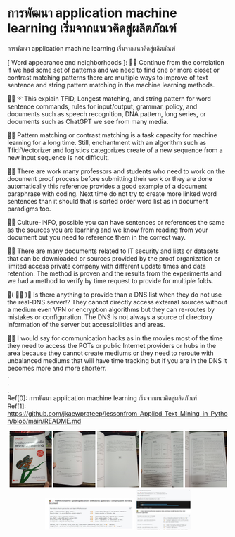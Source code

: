 # การพัฒนา application machine learning เริ่มจากแนวคิดสู่ผลิตภัณฑ์
การพัฒนา application machine learning เริ่มจากแนวคิดสู่ผลิตภัณฑ์

[ Word appearance and neighborhoods ]: 🧸💬 Continue from the correlation if we had some set of patterns and we need to find one or more closet or contrast matching patterns there are multiple ways to improve of text sentence and string pattern matching in the machine learning methods. </br>

🐑💬 ➰  This explain TFID, Longest matching, and string pattern for word sentence commands, rules for input/output, grammar, policy, and documents such as speech recognition, DNA pattern, long series, or documents such as ChatGPT we see from many media. </br>

🐐💬 Pattern matching or contrast matching is a task capacity for machine learning for a long time. Still, enchantment with an algorithm such as TfidfVectorizer and logistics categorizes create of a new sequence from a new input sequence is not difficult. </br>

🧸💬 There are work many professors and students who need to work on the document proof process before submitting their work or they are done automatically this reference provides a good example of a document paraphrase with coding. Next time do not try to create more linked word sentences than it should that is sorted order word list as in document paradigms too. </br>

🐯💬 Culture-INFO, possible you can have sentences or references the same as the sources you are learning and we know from reading from your document but you need to reference them in the correct way. </br>

🦤💬 There are many documents related to IT security and lists or datasets that can be downloaded or sources provided by the proof organization or limited access private company with different update times and data retention. The method is proven and the results from the experiments and we had a method to verify by time request to provide for multiple folds. </br>

💃( 👩‍🏫 )💬 Is there anything to provide than a DNS list when they do not use the real-DNS server⁉️ They cannot directly access external sources without a medium even VPN or encryption algorithms but they can re-routes by mistakes or configuration. The DNS is not always a source of directory information of the server but accessibilities and areas. </br>

🦁💬 I would say for communication hacks as in the movies most of the time they need to access the POTs or public Internet providers or hubs in the area because they cannot create mediums or they need to reroute with unbalanced mediums that will have time tracking but if you are in the DNS it becomes more and more shorterr. </br>
. </br>
. </br>
. </br>
Ref[0]: การพัฒนา application machine learning เริ่มจากแนวคิดสู่ผลิตภัณฑ์ </br>
Ref[1]: https://github.com/jkaewprateep/lessonfrom_Applied_Text_Mining_in_Python/blob/main/README.md </br>

<p align="center" width="100%">
    <img width="19%" src="https://github.com/jkaewprateep/Reading-notes/blob/main/0058.jpg"> 
    <img width="19%" src="https://github.com/jkaewprateep/Reading-notes/blob/main/0059.jpg"> 
    <img width="19%" src="https://github.com/jkaewprateep/Reading-notes/blob/main/0060.jpg"> 
    <img width="19%" src="https://github.com/jkaewprateep/Reading-notes/blob/main/0061.jpg"> 
    <img width="19%" src="https://github.com/jkaewprateep/Reading-notes/blob/main/0062.jpg"> </br>
    <img width="40%" src="https://github.com/jkaewprateep/Reading-notes/blob/main/0063.jpg">  
    <img width="25%" src="https://github.com/jkaewprateep/Reading-notes/blob/main/0064.jpg">  
</p>
